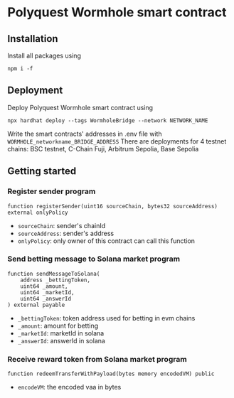 # Polyquest Wormhole smart contract

## Installation
Install all packages using
```
npm i -f
```

## Deployment
Deploy Polyquest Wormhole smart contract using
```
npx hardhat deploy --tags WormholeBridge --network NETWORK_NAME
```
Write the smart contracts' addresses in .env file with ``WORMHOLE_networkname_BRIDGE_ADDRESS``
There are deployments for 4 testnet chains: BSC testnet, C-Chain Fuji, Arbitrum Sepolia, Base Sepolia

## Getting started

### Register sender program
```
function registerSender(uint16 sourceChain, bytes32 sourceAddress) external onlyPolicy
```
* ``sourceChain``: sender's chainId
* ``sourceAddress``: sender's address
* ``onlyPolicy``: only owner of this contract can call this function

### Send betting message to Solana market program
```
function sendMessageToSolana(
    address _bettingToken,
    uint64 _amount,
    uint64 _marketId,
    uint64 _answerId
) external payable
```
* ``_bettingToken``: token address used for betting in evm chains
* ``_amount``: amount for betting
* ``_marketId``: marketId in solana
* ``_answerId``: answerId in solana

### Receive reward token from Solana market program
```
function redeemTransferWithPayload(bytes memory encodedVM) public
```
* ``encodeVM``: the encoded vaa in bytes
